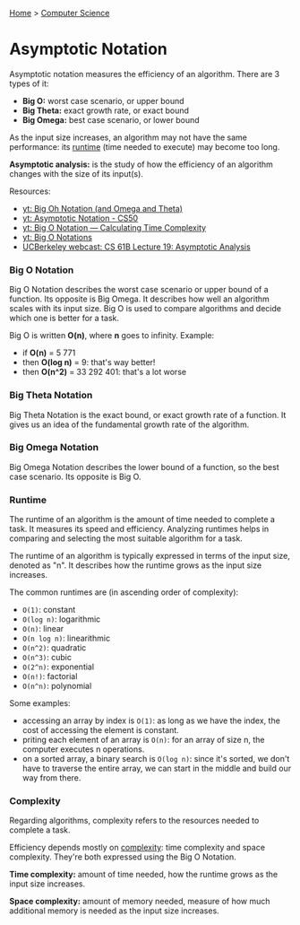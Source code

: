 [Home](../../README.md) > [Computer Science](./README.md)

# Asymptotic Notation

Asymptotic notation measures the efficiency of an algorithm. There are 3 types of it:
- **Big O:** worst case scenario, or upper bound
- **Big Theta:** exact growth rate, or exact bound 
- **Big Omega:** best case scenario, or lower bound 

As the input size increases, an algorithm may not have the same performance: its [runtime](#runtime) (time needed to execute) may become too long.

**Asymptotic analysis:** is the study of how the efficiency of an algorithm changes with the size of its input(s).

Resources:
- [yt: Big Oh Notation (and Omega and Theta)](https://www.youtube.com/watch?v=ei-A_wy5Yxw&list=PL1BaGV1cIH4UhkL8a9bJGG356covJ76qN&index=3)
- [yt: Asymptotic Notation - CS50](https://www.youtube.com/watch?v=iOq5kSKqeR4)
- [yt: Big O Notation — Calculating Time Complexity](https://www.youtube.com/watch?v=Z0bH0cMY0E8)
- [yt: Big O Notations](https://www.youtube.com/watch?v=V6mKVRU1evU)
- [UCBerkeley webcast: CS 61B Lecture 19: Asymptotic Analysis](https://archive.org/details/ucberkeley_webcast_VIS4YDpuP98)


### Big O Notation

Big O Notation describes the worst case scenario or upper bound of a function. Its opposite is Big Omega. It describes how well an algorithm scales with its input size. Big O is used to compare algorithms and decide which one is better for a task.

Big O is written **O(n)**, where **n** goes to infinity. Example:
- if **O(n)** = 5 771
- then **O(log n)** = 9: that's way better!
- then **O(n^2)** = 33 292 401: that's a lot worse


### Big Theta Notation

Big Theta Notation is the exact bound, or exact growth rate of a function. It gives us an idea of the fundamental growth rate of the algorithm.


### Big Omega Notation

Big Omega Notation describes the lower bound of a function, so the best case scenario. Its opposite is Big O.


### Runtime

The runtime of an algorithm is the amount of time needed to complete a task. It measures its speed and efficiency. Analyzing runtimes helps in comparing and selecting the most suitable algorithm for a task.

The runtime of an algorithm is typically expressed in terms of the input size, denoted as "n". It describes how the runtime grows as the input size increases.

The common runtimes are (in ascending order of complexity):
- `O(1)`: constant
- `O(log n)`: logarithmic
- `O(n)`: linear
- `O(n log n)`: linearithmic
- `O(n^2)`: quadratic
- `O(n^3)`: cubic
- `O(2^n)`: exponential
- `O(n!)`: factorial
- `O(n^n)`: polynomial

Some examples:
- accessing an array by index is `O(1)`: as long as we have the index, the cost of accessing the element is constant.
- priting each element of an array is `O(n)`: for an array of size n, the computer executes n operations.
- on a sorted array, a binary search is `O(log n)`: since it's sorted, we don't have to traverse the entire array, we can start in the middle and build our way from there.


### Complexity

Regarding algorithms, complexity refers to the resources needed to complete a task.

Efficiency depends mostly on [complexity](#complexity): time complexity and space complexity. They're both expressed using the Big O Notation.

**Time complexity:** amount of time needed, how the runtime grows as the input size increases.

**Space complexity:** amount of memory needed, measure of how much additional memory is needed as the input size increases.
